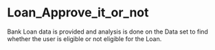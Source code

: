 # Loan_Approve_it_or_not
Bank Loan data is provided and analysis is done on the Data set to find whether the user is eligible or not eligible for the Loan. 
